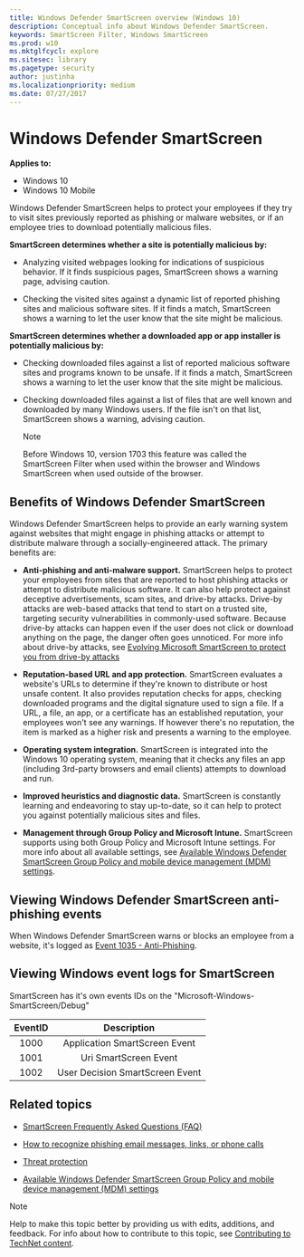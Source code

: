 ```yaml
---
title: Windows Defender SmartScreen overview (Windows 10)
description: Conceptual info about Windows Defender SmartScreen.
keywords: SmartScreen Filter, Windows SmartScreen
ms.prod: w10
ms.mktglfcycl: explore
ms.sitesec: library
ms.pagetype: security
author: justinha
ms.localizationpriority: medium
ms.date: 07/27/2017
---
```


# Windows Defender SmartScreen
**Applies to:**

- Windows 10
- Windows 10 Mobile

Windows Defender SmartScreen helps to protect your employees if they try to visit sites previously reported as phishing or malware websites, or if an employee tries to download potentially malicious files.

**SmartScreen determines whether a site is potentially malicious by:**

- Analyzing visited webpages looking for indications of suspicious behavior. If it finds suspicious pages, SmartScreen shows a warning page, advising caution.

- Checking the visited sites against a dynamic list of reported phishing sites and malicious software sites. If it finds a match, SmartScreen shows a warning to let the user know that the site might be malicious.

**SmartScreen determines whether a downloaded app or app installer is potentially malicious by:**

- Checking downloaded files against a list of reported malicious software sites and programs known to be unsafe. If it finds a match, SmartScreen shows a warning to let the user know that the site might be malicious. 

- Checking downloaded files against a list of files that are well known and downloaded by many Windows users. If the file isn't on that list, SmartScreen shows a warning, advising caution.

    >[!NOTE]
    >Before Windows 10, version 1703 this feature was called the SmartScreen Filter when used within the browser and Windows SmartScreen when used outside of the browser.

## Benefits of Windows Defender SmartScreen
Windows Defender SmartScreen helps to provide an early warning system against websites that might engage in phishing attacks or attempt to distribute malware through a socially-engineered attack. The primary benefits are:

- **Anti-phishing and anti-malware support.** SmartScreen helps to protect your employees from sites that are reported to host phishing attacks or attempt to distribute malicious software. It can also help protect against deceptive advertisements, scam sites, and drive-by attacks. Drive-by attacks are web-based attacks that tend to start on a trusted site, targeting security vulnerabilities in commonly-used software. Because drive-by attacks can happen even if the user does not click or download anything on the page, the danger often goes unnoticed. For more info about drive-by attacks, see [Evolving Microsoft SmartScreen to protect you from drive-by attacks](https://blogs.windows.com/msedgedev/2015/12/16/SmartScreen-drive-by-improvements/#3B7Bb8bzeAPq8hXE.97)

- **Reputation-based URL and app protection.** SmartScreen evaluates a website's URLs to determine if they're known to distribute or host unsafe content. It also provides reputation checks for apps, checking downloaded programs and the digital signature used to sign a file. If a URL, a file, an app, or a certificate has an established reputation, your employees won't see any warnings. If however there's no reputation, the item is marked as a higher risk and presents a warning to the employee.

- **Operating system integration.** SmartScreen is integrated into the Windows 10 operating system, meaning that it checks any files an app (including 3rd-party browsers and email clients) attempts to download and run.

- **Improved heuristics and diagnostic data.** SmartScreen is constantly learning and endeavoring to stay up-to-date, so it can help to protect you against potentially malicious sites and files.

- **Management through Group Policy and Microsoft Intune.** SmartScreen supports using both Group Policy and Microsoft Intune settings. For more info about all available settings, see [Available Windows Defender SmartScreen Group Policy and mobile device management (MDM) settings](windows-defender-smartscreen-available-settings.md).

## Viewing Windows Defender SmartScreen anti-phishing events
When Windows Defender SmartScreen warns or blocks an employee from a website, it's logged as [Event 1035 - Anti-Phishing](https://technet.microsoft.com/scriptcenter/dd565657(v=msdn.10).aspx).


## Viewing Windows event logs for SmartScreen
SmartScreen has it's own events IDs on the "Microsoft-Windows-SmartScreen/Debug"


|EventID | Description |
| :---:         |     :---:      |
|1000 | Application SmartScreen Event|
|1001 | Uri SmartScreen Event|
|1002 | User Decision SmartScreen Event|

## Related topics
- [SmartScreen Frequently Asked Questions (FAQ)](https://feedback.smartscreen.microsoft.com/smartscreenfaq.aspx)

- [How to recognize phishing email messages, links, or phone calls](https://www.microsoft.com/en-us/safety/online-privacy/phishing-symptoms.aspx)

- [Threat protection](../index.md)

- [Available Windows Defender SmartScreen Group Policy and mobile device management (MDM) settings](https://docs.microsoft.com/windows/security/threat-protection/windows-defender-smartscreen/windows-defender-smartscreen-available-settings)

>[!NOTE] 
>Help to make this topic better by providing us with edits, additions, and feedback. For info about how to contribute to this topic, see [Contributing to TechNet content](https://github.com/Microsoft/windows-itpro-docs/blob/master/CONTRIBUTING.md).
